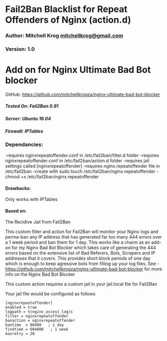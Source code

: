 # Fail2Ban Blacklist for Repeat Offenders of Nginx (action.d)

### Author: Mitchell Krog <mitchellkrog@gmail.com>
### Version: 1.0

# Add on for Nginx Ultimate Bad Bot blocker
GitHub: https://github.com/mitchellkrogza/nginx-ultimate-bad-bot-blocker


##### Tested On: Fail2Ban 0.91
##### Server: Ubuntu 16.04
##### Firewall: IPTables

### Dependancies: 
-requires nginxrepeatoffender.conf in /etc/fail2ban/filter.d folder
-requires nginxrepeatoffender.conf in /etc/fail2ban/action.d folder
-requires jail settings called [nginxrepeatoffender]
-requires nginx.repeatoffender file in /etc/fail2ban
-create with sudo touch /etc/fail2ban/nginx.repeatoffender
-chmod +x /etc/fail2ban/nginx.repeatoffender

#### Drawbacks: 
Only works with IPTables


#### Based on: 
The Recidive Jail from Fail2Ban

This custom filter and action for Fail2Ban will monitor your Nginx logs and perma-ban
any IP address that has generated far too many 444 errors over a 1 week period
and ban them for 1 day. This works like a charm as an add-on for my Nginx Bad
Bot Blocker which takes care of generating the 444 errors based on the extensive
list of Bad Referers, Bots, Scrapers and IP addresses that it covers. This provides short
block periods of one day which is enough to keep agressive bots from filling up your log files.
See - https://github.com/mitchellkrogza/nginx-ultimate-bad-bot-blocker for more info on the Nginx Bad Bot Blocker

This custom action requires a custom jail in your jail.local file for Fail2Ban

Your jail file would be configured as follows

```
[nginxrepeatoffender]
enabled = true
logpath = %(nginx_access_log)s
filter = nginxrepeatoffender
banaction = nginxrepeatoffender
bantime  = 86400   ; 1 day
findtime = 604800   ; 1 week
maxretry = 20
```

